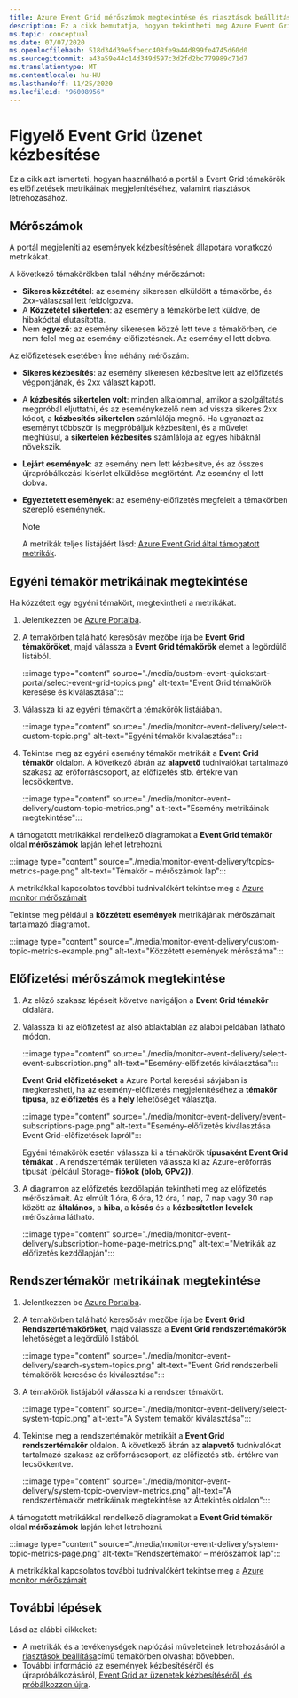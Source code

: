 ```yaml
---
title: Azure Event Grid mérőszámok megtekintése és riasztások beállítása
description: Ez a cikk bemutatja, hogyan tekintheti meg Azure Event Grid témakörök és előfizetések metrikáit, és hogyan hozhat létre riasztásokat a Azure Portal használatával.
ms.topic: conceptual
ms.date: 07/07/2020
ms.openlocfilehash: 518d34d39e6fbecc408fe9a44d899fe4745d60d0
ms.sourcegitcommit: a43a59e44c14d349d597c3d2fd2bc779989c71d7
ms.translationtype: MT
ms.contentlocale: hu-HU
ms.lasthandoff: 11/25/2020
ms.locfileid: "96008956"
---
```

# <a name="monitor-event-grid-message-delivery"></a>Figyelő Event Grid üzenet kézbesítése 
Ez a cikk azt ismerteti, hogyan használható a portál a Event Grid témakörök és előfizetések metrikáinak megjelenítéséhez, valamint riasztások létrehozásához. 

## <a name="metrics"></a>Mérőszámok

A portál megjeleníti az események kézbesítésének állapotára vonatkozó metrikákat.

A következő témakörökben talál néhány mérőszámot:

* **Sikeres közzététel**: az esemény sikeresen elküldött a témakörbe, és 2xx-válaszsal lett feldolgozva.
* A **Közzététel sikertelen**: az esemény a témakörbe lett küldve, de hibakódtal elutasította.
* Nem **egyező**: az esemény sikeresen közzé lett téve a témakörben, de nem felel meg az esemény-előfizetésnek. Az esemény el lett dobva.

Az előfizetések esetében Íme néhány mérőszám:

* **Sikeres kézbesítés**: az esemény sikeresen kézbesítve lett az előfizetés végpontjának, és 2xx választ kapott.
* A **kézbesítés sikertelen volt**: minden alkalommal, amikor a szolgáltatás megpróbál eljuttatni, és az eseménykezelő nem ad vissza sikeres 2xx kódot, a **kézbesítés sikertelen** számlálója megnő. Ha ugyanazt az eseményt többször is megpróbáljuk kézbesíteni, és a művelet meghiúsul, a **sikertelen kézbesítés** számlálója az egyes hibáknál növekszik.
* **Lejárt események**: az esemény nem lett kézbesítve, és az összes újrapróbálkozási kísérlet elküldése megtörtént. Az esemény el lett dobva.
* **Egyeztetett események**: az esemény-előfizetés megfelelt a témakörben szereplő eseménynek.

    > [!NOTE]
    > A metrikák teljes listájáért lásd: [Azure Event Grid által támogatott metrikák](metrics.md).

## <a name="view-custom-topic-metrics"></a>Egyéni témakör metrikáinak megtekintése

Ha közzétett egy egyéni témakört, megtekintheti a metrikákat. 

1. Jelentkezzen be [Azure Portalba](https://portal.azure.com/).
2. A témakörben található keresősáv mezőbe írja be **Event Grid témaköröket**, majd válassza a **Event Grid témakörök** elemet a legördülő listából. 

    :::image type="content" source="./media/custom-event-quickstart-portal/select-event-grid-topics.png" alt-text="Event Grid témakörök keresése és kiválasztása":::
3. Válassza ki az egyéni témakört a témakörök listájában. 

    :::image type="content" source="./media/monitor-event-delivery/select-custom-topic.png" alt-text="Egyéni témakör kiválasztása":::
4. Tekintse meg az egyéni esemény témakör metrikáit a **Event Grid témakör** oldalon. A következő ábrán az **alapvető** tudnivalókat tartalmazó szakasz az erőforráscsoport, az előfizetés stb. értékre van lecsökkentve. 

    :::image type="content" source="./media/monitor-event-delivery/custom-topic-metrics.png" alt-text="Esemény metrikáinak megtekintése":::

A támogatott metrikákkal rendelkező diagramokat a **Event Grid témakör** oldal **mérőszámok** lapján lehet létrehozni.

:::image type="content" source="./media/monitor-event-delivery/topics-metrics-page.png" alt-text="Témakör – mérőszámok lap":::

A metrikákkal kapcsolatos további tudnivalókért tekintse meg a [Azure monitor mérőszámait](../azure-monitor/platform/data-platform-metrics.md)

Tekintse meg például a **közzétett események** metrikájának mérőszámait tartalmazó diagramot.

:::image type="content" source="./media/monitor-event-delivery/custom-topic-metrics-example.png" alt-text="Közzétett események mérőszáma":::


## <a name="view-subscription-metrics"></a>Előfizetési mérőszámok megtekintése
1. Az előző szakasz lépéseit követve navigáljon a **Event Grid témakör** oldalára. 
2. Válassza ki az előfizetést az alsó ablaktáblán az alábbi példában látható módon. 

    :::image type="content" source="./media/monitor-event-delivery/select-event-subscription.png" alt-text="Esemény-előfizetés kiválasztása":::    

    **Event Grid előfizetéseket** a Azure Portal keresési sávjában is megkeresheti, ha az esemény-előfizetés megjelenítéséhez a **témakör típusa**, az **előfizetés** és a **hely** lehetőséget választja. 

    :::image type="content" source="./media/monitor-event-delivery/event-subscriptions-page.png" alt-text="Esemény-előfizetés kiválasztása Event Grid-előfizetések lapról":::        

    Egyéni témakörök esetén válassza ki a témakörök **típusaként** **Event Grid témákat** . A rendszertémák területen válassza ki az Azure-erőforrás típusát (például Storage- **fiókok (blob, GPv2))**. 
3. A diagramon az előfizetés kezdőlapján tekintheti meg az előfizetés mérőszámait. Az elmúlt 1 óra, 6 óra, 12 óra, 1 nap, 7 nap vagy 30 nap között az **általános**, a **hiba**, a **késés** és a **kézbesítetlen levelek** mérőszáma látható. 

    :::image type="content" source="./media/monitor-event-delivery/subscription-home-page-metrics.png" alt-text="Metrikák az előfizetés kezdőlapján":::    

## <a name="view-system-topic-metrics"></a>Rendszertémakör metrikáinak megtekintése

1. Jelentkezzen be [Azure Portalba](https://portal.azure.com/).
2. A témakörben található keresősáv mezőbe írja be **Event Grid Rendszertémaköröket**, majd válassza a **Event Grid rendszertémakörök** lehetőséget a legördülő listából. 

    :::image type="content" source="./media/monitor-event-delivery/search-system-topics.png" alt-text="Event Grid rendszerbeli témakörök keresése és kiválasztása":::
3. A témakörök listájából válassza ki a rendszer témakört. 

    :::image type="content" source="./media/monitor-event-delivery/select-system-topic.png" alt-text="A System témakör kiválasztása":::
4. Tekintse meg a rendszertémakör metrikáit a **Event Grid rendszertémakör** oldalon. A következő ábrán az **alapvető** tudnivalókat tartalmazó szakasz az erőforráscsoport, az előfizetés stb. értékre van lecsökkentve. 

    :::image type="content" source="./media/monitor-event-delivery/system-topic-overview-metrics.png" alt-text="A rendszertémakör metrikáinak megtekintése az Áttekintés oldalon":::

A támogatott metrikákkal rendelkező diagramokat a **Event Grid témakör** oldal **mérőszámok** lapján lehet létrehozni.

:::image type="content" source="./media/monitor-event-delivery/system-topic-metrics-page.png" alt-text="Rendszertémakör – mérőszámok lap":::

A metrikákkal kapcsolatos további tudnivalókért tekintse meg a [Azure monitor mérőszámait](../azure-monitor/platform/data-platform-metrics.md)


## <a name="next-steps"></a>További lépések
Lásd az alábbi cikkeket:

- A metrikák és a tevékenységek naplózási műveleteinek létrehozásáról a [riasztások beállítása](set-alerts.md)című témakörben olvashat bővebben.
- További információ az események kézbesítéséről és újrapróbálkozásáról, [Event Grid az üzenetek kézbesítéséről, és próbálkozzon újra](delivery-and-retry.md).
